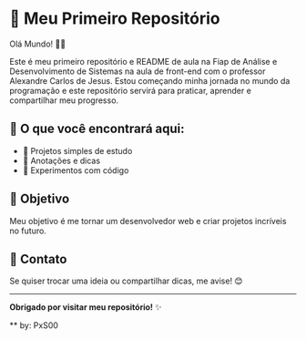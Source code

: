 # 🚀 Meu Primeiro Repositório
Olá Mundo! 👋🏻

Este é meu primeiro repositório e README de aula na Fiap de Análise e Desenvolvimento de Sistemas na aula de front-end com o professor Alexandre Carlos de Jesus.
Estou começando minha jornada no mundo da programação e este repositório servirá para praticar, aprender e compartilhar meu progresso.

## 📁 O que você encontrará aqui:
- 📌 Projetos simples de estudo
- 📝 Anotações e dicas
- 🧪 Experimentos com código


## 🎯 Objetivo
 
Meu objetivo é me tornar um desenvolvedor web e criar projetos incríveis no futuro.

## 💬 Contato
 
Se quiser trocar uma ideia ou compartilhar dicas, me avise! 😊
 
----
 
**Obrigado por visitar meu repositório!** ✨

** by: PxS00